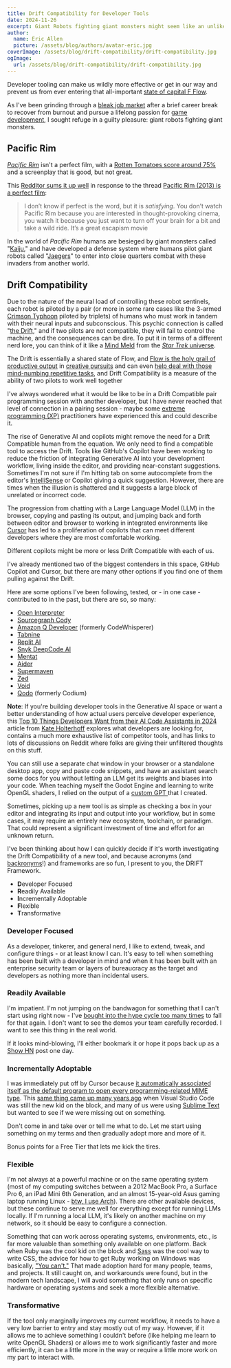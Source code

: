 ```yaml
---
title: Drift Compatibility for Developer Tools
date: 2024-11-26
excerpt: Giant Robots fighting giant monsters might seem like an unlikely place for insights into developer tooling, but the world of Pacific Rim provides an interesting way to consider the effectiveness of tools.
author:
  name: Eric Allen
  picture: /assets/blog/authors/avatar-eric.jpg
coverImage: /assets/blog/drift-compatibility/drift-compatibility.jpg
ogImage:
  url: /assets/blog/drift-compatibility/drift-compatibility.jpg
---
```


Developer tooling can make us wildly more effective or get in our way and prevent us from ever entering that all-important [state of capital F Flow](https://en.wikipedia.org/wiki/Flow_(psychology)).

As I've been grinding through a [bleak job market](https://news.ycombinator.com/item?id=39203937) after a brief career break to recover from burnout and pursue a lifelong passion for [game development](https://www.dvdagames.com/), I sought refuge in a guilty pleasure: giant robots fighting giant monsters.

## Pacific Rim

[_Pacific Rim_](https://www.imdb.com/title/tt1663662) isn't a perfect film, with a [Rotten Tomatoes score around 75%](https://www.rottentomatoes.com/m/pacific_rim_2013) and a screenplay that is good, but not great.

This [Redditor sums it up well](https://www.reddit.com/r/movies/comments/go10lr/comment/frdar78/?utm_source=share&utm_medium=web3x&utm_name=web3xcss&utm_term=1&utm_content=share_button) in response to the thread [Pacific Rim (2013) is a perfect film](https://www.reddit.com/r/movies/comments/go10lr/pacific_rim_2013_is_a_perfect_film/):

> I don’t know if perfect is the word, but it is _satisfying_. You don’t watch Pacific Rim because you are interested in thought-provoking cinema, you watch it because you just want to turn off your brain for a bit and take a wild ride. It’s a great escapism movie

In the world of _Pacific Rim_ humans are besieged by giant monsters called "[Kaiju](https://pacificrim.fandom.com/wiki/Kaiju)," and have developed a defense system where humans pilot giant robots called "[Jaegers](https://pacificrim.fandom.com/wiki/Jaeger)" to enter into close quarters combat with these invaders from another world.

## Drift Compatibility

Due to the nature of the neural load of controlling these robot sentinels, each robot is piloted by a pair (or more in some rare cases like the 3-armed [Crimson Typhoon](https://pacificrim.fandom.com/wiki/Crimson_Typhoon_(Jaeger)) piloted by triplets) of humans who must work in tandem with their neural inputs and subconscious. This psychic connection is called "[the Drift](https://pacificrim.fandom.com/wiki/Drift)," and if two pilots are not compatible, they will fail to control the machine, and the consequences can be dire. To put it in terms of a different nerd lore, you can think of it like a [Mind Meld](https://en.wikipedia.org/wiki/Vulcan_(Star_Trek)#Mind_melds) from the [_Star Trek_ universe](https://en.wikipedia.org/wiki/Star_Trek).

The Drift is essentially a shared state of Flow, and [Flow is the holy grail of productive output](https://github.blog/developer-skills/career-growth/how-to-get-in-the-flow-while-coding-and-why-its-important/) in [creative pursuits](http://higherorderfun.com/blog/2011/02/16/programming-is-art/) and can even [help deal with those mind-numbing repetitive tasks](https://www.productivityhermit.com/post/microflow-the-art-of-enjoying-mundane-tasks), and Drift Compatibility is a measure of the ability of two pilots to work well together

I've always wondered what it would be like to be in a Drift Compatible pair programming session with another developer, but I have never reached that level of connection in a pairing session - maybe some [extreme programming (XP)](https://en.wikipedia.org/wiki/Extreme_programming) practitioners have experienced this and could describe it.

The rise of Generative AI and copilots might remove the need for a Drift Compatible human from the equation. We only need to find a compatible tool to access the Drift. Tools like GitHub's Copilot have been working to reduce the friction of integrating Generative AI into your development workflow, living inside the editor, and providing near-constant suggestions. Sometimes I'm not sure if I'm hitting tab on some autocomplete from the editor's [IntelliSense](https://code.visualstudio.com/docs/editor/intellisense) or Copilot giving a quick suggestion. However, there are times when the illusion is shattered and it suggests a large block of unrelated or incorrect code.

The progression from chatting with a Large Language Model (LLM) in the browser, copying and pasting its output, and jumping back and forth between editor and browser to working in integrated environments like [Cursor](https://www.cursor.com/) has led to a proliferation of copilots that can meet different developers where they are most comfortable working.

Different copilots might be more or less Drift Compatible with each of us.

I've already mentioned two of the biggest contenders in this space, GitHub Copilot and Cursor, but there are many other options if you find one of them pulling against the Drift.

Here are some options I've been following, tested, or - in one case - contributed to in the past, but there are so, so many:

- [Open Interpreter](https://www.openinterpreter.com/)
- [Sourcegraph Cody](https://sourcegraph.com/cody)
- [Amazon Q Developer](https://aws.amazon.com/q/developer/) (formerly CodeWhisperer)
- [Tabnine](https://www.tabnine.com/)
- [Replit AI](https://replit.com/ai)
- [Snyk DeepCode AI](https://snyk.io/platform/deepcode-ai/)
- [Mentat](https://mentat.ai/)
- [Aider](https://aider.chat/)
- [Supermaven](https://supermaven.com/)
- [Zed](https://zed.dev/)
- [Void](https://voideditor.com/)
- [Qodo](https://www.qodo.ai/) (formerly Codium)

**Note**: If you're building developer tools in the Generative AI space or want a better understanding of how actual users perceive developer experience, this [Top 10 Things Developers Want from their AI Code Assistants in 2024](https://redmonk.com/kholterhoff/2024/11/18/top-10-things-developers-want-from-their-ai-code-assistants-in-2024/?utm_source=pocket_shared) article from [Kate Holterhoff](https://bsky.app/profile/kateholterhoff.bsky.social) explores what developers are looking for, contains a much more exhaustive list of competitor tools, and has links to lots of discussions on Reddit where folks are giving their unfiltered thoughts on this stuff.

You can still use a separate chat window in your browser or a standalone desktop app, copy and paste code snippets, and have an assistant search some docs for you without letting an LLM get its weights and biases into your code. When teaching myself the Godot Engine and learning to write OpenGL shaders, I relied on the output of a [custom GPT ](https://openai.com/index/introducing-gpts/) that I created.

Sometimes, picking up a new tool is as simple as checking a box in your editor and integrating its input and output into your workflow, but in some cases, it may require an entirely new ecosystem, toolchain, or paradigm. That could represent a significant investment of time and effort for an unknown return.

I've been thinking about how I can quickly decide if it's worth investigating the Drift Compatibility of a new tool, and because acronyms (and [backronyms](https://en.wikipedia.org/wiki/Backronym)!) and frameworks are so fun, I present to you, the DRIFT Framework.

- **D**eveloper Focused
- **R**eadily Available
- **I**ncrementally Adoptable
- **F**lexible
- **T**ransformative

### Developer Focused

As a developer, tinkerer, and general nerd, I like to extend, tweak, and configure things - or at least know I can. It's easy to tell when something has been built with a developer in mind and when it has been built with an enterprise security team or layers of bureaucracy as the target and developers as nothing more than incidental users.

### Readily Available

I'm impatient. I'm not jumping on the bandwagon for something that I can't start using right now - I've [bought into the hype cycle too many times](https://www.escapistmagazine.com/8-games-that-didnt-live-up-to-their-hype/) to fall for that again. I don't want to see the demos your team carefully recorded. I want to see this thing in the real world.

If it looks mind-blowing, I'll either bookmark it or hope it pops back up as a [Show HN](https://news.ycombinator.com/show) post one day.

### Incrementally Adoptable

I was immediately put off by Cursor because [it automatically associated itself as the default program to open every programming-related MIME type](https://github.com/getcursor/cursor/issues/659). This [same thing came up many years ago](https://github.com/microsoft/vscode/issues/8687) when Visual Studio Code was still the new kid on the block, and many of us were using [Sublime Text](https://www.sublimetext.com/) but wanted to see if we were missing out on something.

Don't come in and take over or tell me what to do. Let me start using something on my terms and then gradually adopt more and more of it.

Bonus points for a Free Tier that lets me kick the tires.

### Flexible

I'm not always at a powerful machine or on the same operating system (most of my computing switches between a 2012 MacBook Pro, a Surface Pro 6, an iPad Mini 6th Generation, and an almost 15-year-old Asus gaming laptop running Linux - [btw, I use Arch](https://knowyourmeme.com/memes/btw-i-use-arch)). There are other available devices, but these continue to serve me well for everything except for running LLMs locally. If I'm running a local LLM, it's likely on another machine on my network, so it should be easy to configure a connection.

Something that can work across operating systems, environments, etc., is far more valuable than something only available on one platform. Back when Ruby was the cool kid on the block and [Sass](https://sass-lang.com/) was the cool way to write CSS, the advice for how to get Ruby working on Windows was basically, ["You can't."](https://www.dominicsayers.com/developing-in-ruby-using-windows/) That made adoption hard for many people, teams, and projects. It still caught on, and workarounds were found, but in the modern tech landscape, I will avoid something that only runs on specific hardware or operating systems and seek a more flexible alternative.

### Transformative

If the tool only marginally improves my current workflow, it needs to have a very low barrier to entry and stay mostly out of my way. However, if it allows me to achieve something I couldn't before (like helping me learn to write OpenGL Shaders) or allows me to work significantly faster and more efficiently, it can be a little more in the way or require a little more work on my part to interact with.